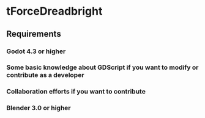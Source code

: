 # tForceDreadbright
## Requirements
### Godot 4.3 or higher
### Some basic knowledge about GDScript if you want to modify or contribute as a developer
### Collaboration efforts if you want to contribute
### Blender 3.0 or higher
